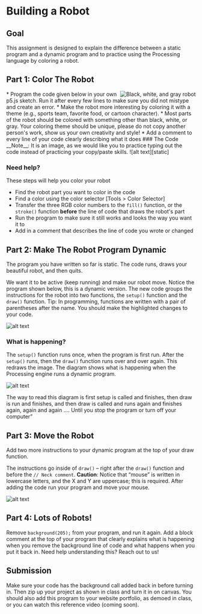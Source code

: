 # Building a Robot
## Goal 
This assignment is designed to explain the difference between a static program and a dynamic program and to practice using the Processing language by coloring a robot. 
## Part 1: Color The Robot
<img align="right" src="https://github.com/susanev/2016_Winter_UWHCDE_p5/blob/master/exercises/robot/images/robot.png" alt="Black, white, and gray robot">
* Program the code given below in your own p5.js sketch. Run it after every few lines to make sure you did not mistype and create an error. 
* Make the robot more interesting by coloring it with a theme (e.g., sports team, favorite food, or cartoon character).
* Most parts of the robot should be colored with something other than black, white, or gray. Your coloring theme should be unique, please do not copy another person's work, show us your own creativity and style!
* Add a comment to every line of your code clearly describing what it does
### The Code
__Note__: It is an image, as we would like you to practice typing out the code instead of practicing your copy/paste skills.
![alt text][static]

### Need help?
These steps will help you color your robot
* Find the robot part you want to color in the code
* Find a color using the color selector [Tools > Color Selector]
* Transfer the three RGB color numbers to the `fill()` function, or the `stroke()` function __before__ the line of code that draws the robot's part
* Run the program to make sure it still works and looks the way you want it to
* Add in a comment that describes the line of code you wrote or changed

## Part 2: Make The Robot Program Dynamic
The program you have written so far is static. The code runs, draws your beautiful robot, and then quits. 

We want it to be active (keep running) and make our robot move. Notice the program shown below, this is a dynamic version. The new code groups the instructions for the robot into two functions, the `setup()` function and the `draw()` function. Tip: In programming, functions are written with a pair of parentheses after the name. You should make the highlighted changes to your code. 

![alt text][dynamic]

### What is happening?
The `setup()` function runs once, when the program is first run. After the `setup()` runs, then the `draw()` function runs over and over again. This redraws the image. The diagram shows what is happening when the Processing engine runs a dynamic program.

![alt text][diagram]

The way to read this diagram is first setup is called and finishes, then draw is run and finishes, and then draw is called and runs again and finishes again, again and again …. Until you stop the program or turn off your computer”

## Part 3: Move the Robot
Add two more instructions to your dynamic program at the top of your draw function.

The instructions go inside of `draw()` – right after the `draw()` function and before the `// Neck comment`. __Caution__: Notice that “mouse” is written in lowercase letters, and the X and Y are uppercase; this is required. After adding the code run your program and move your mouse.

![alt text][part 3 code]

## Part 4: Lots of Robots!
Remove `background(205);` from your program, and run it again. Add a block comment at the top of your program that clearly explains what is happening when you remove the background line of code and what happens when you put it back in. Need help understanding this? Reach out to us!

## Submission
Make sure your code has the background call added back in before turning in. Then zip up your project as shown in class and turn it in on canvas. You should also add this program to your website portfolio, as demoed in class, or you can watch this reference video (coming soon).

[static]: https://github.com/susanev/2016_Winter_UWHCDE_p5/blob/master/exercises/robot/images/code_not_dynamic.png "Code that is not dynamic"

[dynamic]: https://github.com/susanev/2016_Winter_UWHCDE_p5/blob/master/exercises/robot/images/code_dynamic.png "Code that is dynamic"

[diagram]: https://github.com/susanev/2016_Winter_UWHCDE_p5/blob/master/exercises/robot/images/diagram.png "diagram showing how setup and draw flow"

[part 3 code]: https://github.com/susanev/2016_Winter_UWHCDE_p5/blob/master/exercises/robot/images/part3_code.png "Additional lines of code to add"


